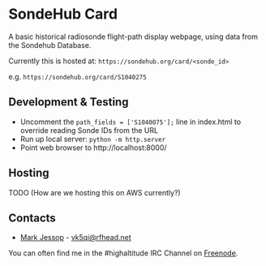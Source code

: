 # SondeHub Card
A basic historical radiosonde flight-path display webpage, using data from the Sondehub Database.

Currently this is hosted at: `https://sondehub.org/card/<sonde_id>`

e.g. `https://sondehub.org/card/S1040275`

## Development & Testing
* Uncomment the `path_fields = ['S1040075'];` line in index.html to override reading Sonde IDs from the URL
* Run up local server: `python -m http.server`
* Point web browser to http://localhost:8000/

## Hosting
TODO (How are we hosting this on AWS currently?)

## Contacts
* [Mark Jessop](https://github.com/darksidelemm) - vk5qi@rfhead.net

You can often find me in the #highaltitude IRC Channel on [Freenode](https://webchat.freenode.net/).